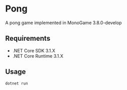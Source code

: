 # Pong

A pong game implemented in MonoGame 3.8.0-develop

## Requirements
 - .NET Core SDK 3.1.X
 - .NET Core Runtime 3.1.X

## Usage
```bash
dotnet run
```

